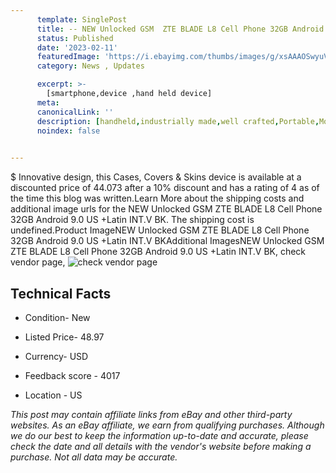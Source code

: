 ```yaml
---
      template: SinglePost
      title: -- NEW Unlocked GSM  ZTE BLADE L8 Cell Phone 32GB Android 9.0  US +Latin INT.V BK
      status: Published
      date: '2023-02-11'
      featuredImage: 'https://i.ebayimg.com/thumbs/images/g/xsAAAOSwyuVd1H~Q/s-l225.jpg'
      category: News , Updates

      excerpt: >-
        [smartphone,device ,hand held device]
      meta:
      canonicalLink: ''
      description: [handheld,industrially made,well crafted,Portable,Mobile,Compact,Convenient,Lightweight,Maneuverable,Man-portable,Miniature,Carriable,Hand-held,Light,Holdable,Transportable,Mobile device,Pocket-sized,On-the-go,Wireless,Cordless,Compact size,Convenient size, smartphone,device ,hand held device]
      noindex: false

        
---
```

$
    Innovative design, this Cases, Covers & Skins device is available at a discounted price of 44.073 after a 10% discount and has a rating of 4 as of the time this blog was written.Learn More about the shipping costs and additional image urls for the NEW Unlocked GSM  ZTE BLADE L8 Cell Phone 32GB Android 9.0  US +Latin INT.V BK. The shipping cost is undefined.Product ImageNEW Unlocked GSM  ZTE BLADE L8 Cell Phone 32GB Android 9.0  US +Latin INT.V BKAdditional ImagesNEW Unlocked GSM  ZTE BLADE L8 Cell Phone 32GB Android 9.0  US +Latin INT.V BK, check vendor page, ![check vendor page](https://origin-galleryplus.ebayimg.com/ws/web/325135489248_2_0_1/225x225.jpg,https://origin-galleryplus.ebayimg.com/ws/web/325135489248_3_0_1/225x225.jpg,https://origin-galleryplus.ebayimg.com/ws/web/325135489248_4_0_1/225x225.jpg,https://origin-galleryplus.ebayimg.com/ws/web/325135489248_5_0_1/225x225.jpg,https://origin-galleryplus.ebayimg.com/ws/web/325135489248_6_0_1/225x225.jpg,https://origin-galleryplus.ebayimg.com/ws/web/325135489248_7_0_1/225x225.jpg)
    
    

 ## Technical Facts 



     
      

 - Condition- New 


      

 - Listed Price- 48.97 


      

 - Currency- USD 


      

 - Feedback score - 4017 


      

 - Location - US 


      
      

 *_This post may contain affiliate links from eBay and other third-party websites. As an eBay affiliate, we earn from qualifying purchases. Although we do our best to keep the information up-to-date and accurate, please check the date and all details with the vendor's website before making a purchase. Not all data may be accurate._*



    
    
    
    
    